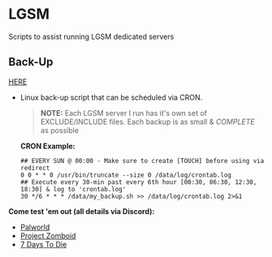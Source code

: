 # LGSM

Scripts to assist running LGSM dedicated servers

## Back-Up

[HERE](https://github.com/irobot73/LGSM/tree/main/Backup)

- Linux back-up script that can be scheduled via CRON.

  > **NOTE:** Each LGSM server I run has it's own set of EXCLUDE/INCLUDE files. Each backup is as small & _COMPLETE_ as possible

  **CRON Example:**

      ## EVERY SUN @ 00:00 - Make sure to create [TOUCH] before using via redirect
      0 0 * * 0 /usr/bin/truncate --size 0 /data/log/crontab.log
      ## Execute every 30-min past every 6th hour [00:30, 06:30, 12:30, 18:30] & log to 'crontab.log'
      30 */6 * * * /data/my_backup.sh >> /data/log/crontab.log 2>&1

<b>Come test 'em out (all details via Discord):</b>

- [Palworld](https://discord.gg/2jwYtw77hn)
- [Project Zomboid](https://discord.gg/hUsCvhXcst)
- [7 Days To Die](https://discord.gg/DEU5wmMvSn)
